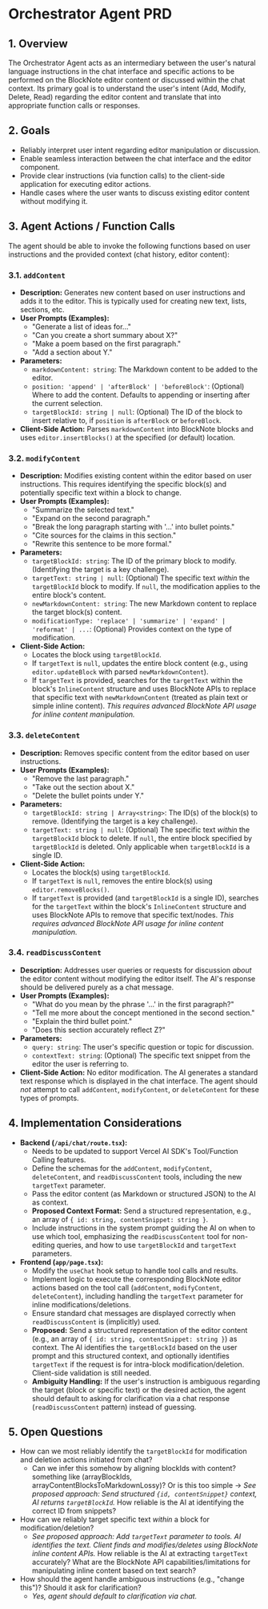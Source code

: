 # Orchestrator Agent PRD

## 1. Overview

The Orchestrator Agent acts as an intermediary between the user's natural language instructions in the chat interface and specific actions to be performed on the BlockNote editor content or discussed within the chat context. Its primary goal is to understand the user's intent (Add, Modify, Delete, Read) regarding the editor content and translate that into appropriate function calls or responses.

## 2. Goals

-   Reliably interpret user intent regarding editor manipulation or discussion.
-   Enable seamless interaction between the chat interface and the editor component.
-   Provide clear instructions (via function calls) to the client-side application for executing editor actions.
-   Handle cases where the user wants to discuss existing editor content without modifying it.

## 3. Agent Actions / Function Calls

The agent should be able to invoke the following functions based on user instructions and the provided context (chat history, editor content):

### 3.1. `addContent`

-   **Description:** Generates new content based on user instructions and adds it to the editor. This is typically used for creating new text, lists, sections, etc.
-   **User Prompts (Examples):**
    -   "Generate a list of ideas for..."
    -   "Can you create a short summary about X?"
    -   "Make a poem based on the first paragraph."
    -   "Add a section about Y."
-   **Parameters:**
    -   `markdownContent: string`: The Markdown content to be added to the editor.
    -   `position: 'append' | 'afterBlock' | 'beforeBlock'`: (Optional) Where to add the content. Defaults to appending or inserting after the current selection.
    -   `targetBlockId: string | null`: (Optional) The ID of the block to insert relative to, if `position` is `afterBlock` or `beforeBlock`.
-   **Client-Side Action:** Parses `markdownContent` into BlockNote blocks and uses `editor.insertBlocks()` at the specified (or default) location.

### 3.2. `modifyContent`

-   **Description:** Modifies existing content within the editor based on user instructions. This requires identifying the specific block(s) and potentially specific text within a block to change.
-   **User Prompts (Examples):**
    -   "Summarize the selected text."
    -   "Expand on the second paragraph."
    -   "Break the long paragraph starting with '...' into bullet points."
    -   "Cite sources for the claims in this section."
    -   "Rewrite this sentence to be more formal."
-   **Parameters:**
    -   `targetBlockId: string`: The ID of the primary block to modify. (Identifying the target is a key challenge).
    -   `targetText: string | null`: (Optional) The specific text *within* the `targetBlockId` block to modify. If `null`, the modification applies to the entire block's content.
    -   `newMarkdownContent: string`: The new Markdown content to replace the target block(s) content.
    -   `modificationType: 'replace' | 'summarize' | 'expand' | 'reformat' | ...`: (Optional) Provides context on the type of modification.
-   **Client-Side Action:**
    -   Locates the block using `targetBlockId`.
    -   If `targetText` is `null`, updates the entire block content (e.g., using `editor.updateBlock` with parsed `newMarkdownContent`).
    -   If `targetText` is provided, searches for the `targetText` within the block's `InlineContent` structure and uses BlockNote APIs to replace that specific text with `newMarkdownContent` (treated as plain text or simple inline content). *This requires advanced BlockNote API usage for inline content manipulation.*

### 3.3. `deleteContent`

-   **Description:** Removes specific content from the editor based on user instructions.
-   **User Prompts (Examples):**
    -   "Remove the last paragraph."
    -   "Take out the section about X."
    -   "Delete the bullet points under Y."
-   **Parameters:**
    -   `targetBlockId: string | Array<string>`: The ID(s) of the block(s) to remove. (Identifying the target is a key challenge).
    -   `targetText: string | null`: (Optional) The specific text *within* the `targetBlockId` block to delete. If `null`, the entire block specified by `targetBlockId` is deleted. Only applicable when `targetBlockId` is a single ID.
-   **Client-Side Action:**
    -   Locates the block(s) using `targetBlockId`.
    -   If `targetText` is `null`, removes the entire block(s) using `editor.removeBlocks()`.
    -   If `targetText` is provided (and `targetBlockId` is a single ID), searches for the `targetText` within the block's `InlineContent` structure and uses BlockNote APIs to remove that specific text/nodes. *This requires advanced BlockNote API usage for inline content manipulation.*

### 3.4. `readDiscussContent`

-   **Description:** Addresses user queries or requests for discussion *about* the editor content without modifying the editor itself. The AI's response should be delivered purely as a chat message.
-   **User Prompts (Examples):**
    -   "What do you mean by the phrase '...' in the first paragraph?"
    -   "Tell me more about the concept mentioned in the second section."
    -   "Explain the third bullet point."
    -   "Does this section accurately reflect Z?"
-   **Parameters:**
    -   `query: string`: The user's specific question or topic for discussion.
    -   `contextText: string`: (Optional) The specific text snippet from the editor the user is referring to.
-   **Client-Side Action:** No editor modification. The AI generates a standard text response which is displayed in the chat interface. The agent should *not* attempt to call `addContent`, `modifyContent`, or `deleteContent` for these types of prompts.

## 4. Implementation Considerations

-   **Backend (`/api/chat/route.tsx`):**
    -   Needs to be updated to support Vercel AI SDK's Tool/Function Calling features.
    -   Define the schemas for the `addContent`, `modifyContent`, `deleteContent`, and `readDiscussContent` tools, including the new `targetText` parameter.
    -   Pass the editor content (as Markdown or structured JSON) to the AI as context.
    -   **Proposed Context Format:** Send a structured representation, e.g., an array of `{ id: string, contentSnippet: string }`.
    -   Include instructions in the system prompt guiding the AI on when to use which tool, emphasizing the `readDiscussContent` tool for non-editing queries, and how to use `targetBlockId` and `targetText` parameters.
-   **Frontend (`app/page.tsx`):**
    -   Modify the `useChat` hook setup to handle tool calls and results.
    -   Implement logic to execute the corresponding BlockNote editor actions based on the tool call (`addContent`, `modifyContent`, `deleteContent`), including handling the `targetText` parameter for inline modifications/deletions.
    -   Ensure standard chat messages are displayed correctly when `readDiscussContent` is (implicitly) used.
    -   **Proposed:** Send a structured representation of the editor content (e.g., an array of `{ id: string, contentSnippet: string }`) as context. The AI identifies the `targetBlockId` based on the user prompt and this structured context, and optionally identifies `targetText` if the request is for intra-block modification/deletion. Client-side validation is still needed.
    -   **Ambiguity Handling:** If the user's instruction is ambiguous regarding the target (block or specific text) or the desired action, the agent should default to asking for clarification via a chat response (`readDiscussContent` pattern) instead of guessing.

## 5. Open Questions

-   How can we most reliably identify the `targetBlockId` for modification and deletion actions initiated from chat?
    -   Can we infer this somehow by aligning blockIds with content? something like (arrayBlockIds, arrayContentBlocksToMarkdownLossy)? Or is this too simple -> *See proposed approach: Send structured `{id, contentSnippet}` context, AI returns `targetBlockId`.* How reliable is the AI at identifying the correct ID from snippets?
-   How can we reliably target specific text *within* a block for modification/deletion?
    -   *See proposed approach: Add `targetText` parameter to tools. AI identifies the text. Client finds and modifies/deletes using BlockNote inline content APIs.* How reliable is the AI at extracting `targetText` accurately? What are the BlockNote API capabilities/limitations for manipulating inline content based on text search?
-   How should the agent handle ambiguous instructions (e.g., "change this")? Should it ask for clarification?
    -   *Yes, agent should default to clarification via chat.*
